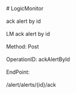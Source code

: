 <br>#     LogicMonitor</br>
<br>ack alert by id</br>
<br>LM ack alert by id</br>
<br>Method: Post</br>
<br>OperationID: ackAlertById</br>
<br>EndPoint:</br>
<br>/alert/alerts/{id}/ack</br>
